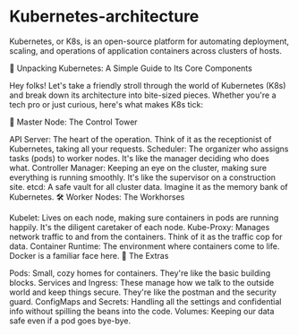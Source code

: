 # Kubernetes-architecture
Kubernetes, or K8s, is an open-source platform for automating deployment, scaling, and operations of application containers across clusters of hosts.

🚀 Unpacking Kubernetes: A Simple Guide to Its Core Components

Hey folks! Let's take a friendly stroll through the world of Kubernetes (K8s) and break down its architecture into bite-sized pieces. Whether you're a tech pro or just curious, here's what makes K8s tick:

🌟 Master Node: The Control Tower

API Server: The heart of the operation. Think of it as the receptionist of Kubernetes, taking all your requests.
Scheduler: The organizer who assigns tasks (pods) to worker nodes. It's like the manager deciding who does what.
Controller Manager: Keeping an eye on the cluster, making sure everything is running smoothly. It's like the supervisor on a construction site.
etcd: A safe vault for all cluster data. Imagine it as the memory bank of Kubernetes.
🛠️ Worker Nodes: The Workhorses

Kubelet: Lives on each node, making sure containers in pods are running happily. It's the diligent caretaker of each node.
Kube-Proxy: Manages network traffic to and from the containers. Think of it as the traffic cop for data.
Container Runtime: The environment where containers come to life. Docker is a familiar face here.
🔗 The Extras

Pods: Small, cozy homes for containers. They're like the basic building blocks.
Services and Ingress: These manage how we talk to the outside world and keep things secure. They're like the postman and the security guard.
ConfigMaps and Secrets: Handling all the settings and confidential info without spilling the beans into the code.
Volumes: Keeping our data safe even if a pod goes bye-bye.
